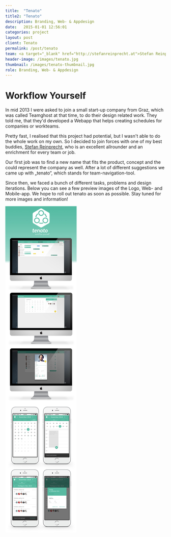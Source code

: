 ```yaml
---
title:  "Tenato"
title2: "Tenato"
description: Branding, Web- & Appdesign
date:   2015-01-01 12:56:01
categories: project
layout: post
client: Tenato
permalink: /post/tenato
team: <a target="_blank" href="http://stefanreinprecht.at">Stefan Reinprecht</a>
header-image: /images/tenato.jpg
thumbnail: /images/tenato-thumbnail.jpg
role: Branding, Web- & Appdesign
---
```


# Workflow Yourself
In mid 2013 I were asked to join a small start-up company from Graz, which was called Teamghost at that time, to do their design related work. They told me, that they'd developed a Webapp that helps creating schedules for companies or workteams. 

Pretty fast, I realised that this project had potential, but I wasn't able to do the whole work on my own. So I decided to join forces with one of my best buddies, <a target="_blank" href="http://stefanreinprecht.at">Stefan Reinprecht</a>, who is an excellent allrounder and an enrichment for every team or job.

Our first job was to find a new name that fits the product, concept and the could represent the company as well. After a lot of different suggestions we came up with „tenato“, which stands for team-navigation-tool.

Since then, we faced a bunch of different tasks, problems and design iterations. Below you can see a few preview images of the Logo, Web- and Mobile-app. We hope to roll out tenato as soon as possible. Stay tuned for more images and information!

<img src="/images/tenato-post.jpg">